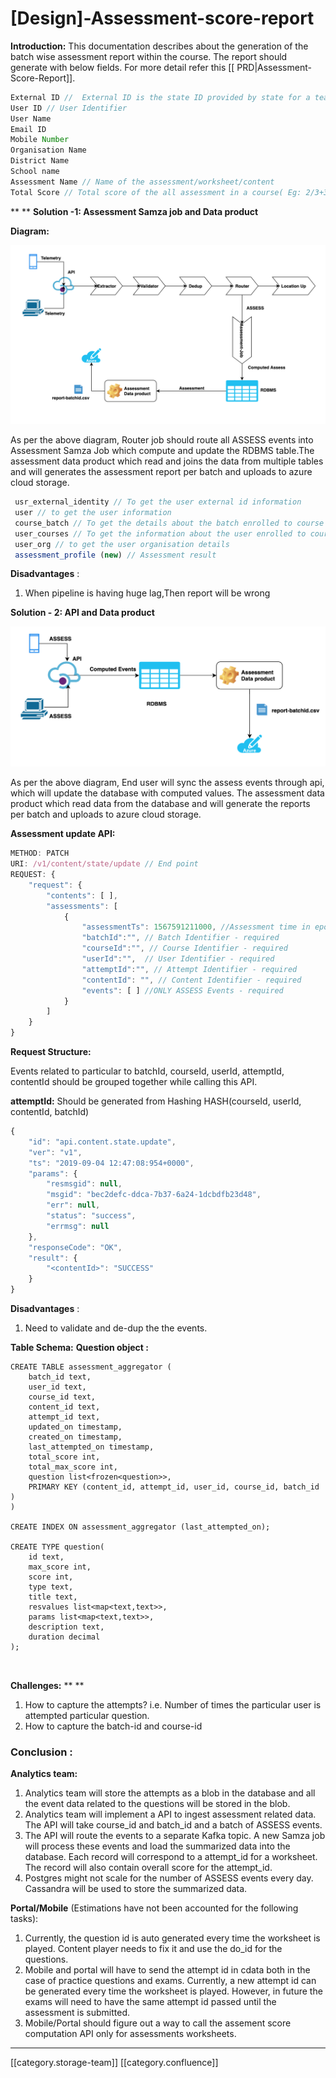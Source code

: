 # \[Design]-Assessment-score-report

**Introduction:** This documentation describes about the generation of the batch wise assessment report within the course. The report should generate with below fields. For more detail refer this \[\[ PRD|Assessment-Score-Report]].

```js
External ID //  External ID is the state ID provided by state for a teacher
User ID // User Identifier
User Name 
Email ID
Mobile Number
Organisation Name
District Name
School name 
Assessment Name // Name of the assessment/worksheet/content 
Total Score // Total score of the all assessment in a course( Eg: 2/3+3/4+2/3=7/10 )
```

\*\* \*\* **Solution -1: Assessment Samza job and Data product**

**Diagram:**

![](<../../../../.gitbook/assets/Screenshot 2019-08-26 at 6.01.37 PM.png>)

As per the above diagram, Router job should route all ASSESS events into Assessment Samza Job which compute and update the RDBMS table.The assessment data product which read and joins the data from multiple tables and will generates the assessment report per batch and uploads to azure cloud storage.

```js
 usr_external_identity // To get the user external id information
 user // to get the user information
 course_batch // To get the details about the batch enrolled to course
 user_courses // To get the information about the user enrolled to courses
 user_org // to get the user organisation details
 assessment_profile (new) // Assessment result
```

**Disadvantages** :

1. When pipeline is having huge lag,Then report will be wrong  &#x20;

**Solution - 2: API and Data product**

![](<../../../../.gitbook/assets/Screenshot 2019-08-27 at 11.31.56 AM.png>)

As per the above diagram, End user will sync the assess events through api, which will update the database with computed values. The assessment data product which read data from the database and will generate the reports per batch and uploads to azure cloud storage.

**Assessment update API:**

```js
METHOD: PATCH 
URI: /v1/content/state/update // End point
REQUEST: {
    "request": {
        "contents": [ ],
        "assessments": [
            {
 				"assessmentTs": 1567591211000, //Assessment time in epoch
                "batchId":"", // Batch Identifier - required
				"courseId":"", // Course Identifier - required
	  			"userId":"",  // User Identifier - required
	  			"attemptId":"", // Attempt Identifier - required
	  			"contentId": "", // Content Identifier - required
                "events": [ ] //ONLY ASSESS Events - required
            }
        ]
    }
}
```

**Request Structure:**

Events related to particular to batchId, courseId, userId, attemptId, contentId should be grouped together while calling this API.

**attemptId:** Should be generated from Hashing HASH(courseId, userId, contentId, batchId)

```js
{
    "id": "api.content.state.update",
    "ver": "v1",
    "ts": "2019-09-04 12:47:08:954+0000",
    "params": {
        "resmsgid": null,
        "msgid": "bec2defc-ddca-7b37-6a24-1dcbdfb23d48",
        "err": null,
        "status": "success",
        "errmsg": null
    },
    "responseCode": "OK",
    "result": {
        "<contentId>": "SUCCESS"
    }
}
```

**Disadvantages** :

1. Need to validate and de-dup the the events.

**Table Schema:** **Question object :**

```
CREATE TABLE assessment_aggregator (
    batch_id text,
    user_id text,
    course_id text,
    content_id text,
    attempt_id text,
    updated_on timestamp,
    created_on timestamp,
    last_attempted_on timestamp,
    total_score int,
    total_max_score int,
    question list<frozen<question>>,
    PRIMARY KEY (content_id, attempt_id, user_id, course_id, batch_id )
)

CREATE INDEX ON assessment_aggregator (last_attempted_on);

CREATE TYPE question(
    id text,
    max_score int,
    score int,
    type text,
    title text,
    resvalues list<map<text,text>>,
    params list<map<text,text>>,
    description text,
    duration decimal
);



```

**Challenges:** \*\* \*\*

1. How to capture the attempts? i.e. Number of times the particular user is attempted particular question.&#x20;
2. How to capture the batch-id and course-id

### **Conclusion** :

**Analytics team:**

1. Analytics team will store the attempts as a blob in the database and all the event data related to the questions will be stored in the blob.
2. Analytics team will implement a API to ingest assessment related data. The API will take course\_id and batch\_id and a batch of ASSESS events.
3. The API will route the events to a separate Kafka topic. A new Samza job will process these events and load the summarized data into the database. Each record will correspond to a attempt\_id for a worksheet. The record will also contain overall score for the attempt\_id.
4. Postgres might not scale for the number of ASSESS events every day. Cassandra will be used to store the summarized data.

**Portal/Mobile** (Estimations have not been accounted for the following tasks):

1. Currently, the question id is auto generated every time the worksheet is played. Content player needs to fix it and use the do\_id for the questions.
2. Mobile and portal will have to send the attempt id in cdata both in the case of practice questions and exams. Currently, a new attempt id can be generated every time the worksheet is played. However, in future the exams will need to have the same attempt id passed until the assessment is submitted.
3. Mobile/Portal should figure out a way to call the assement score computation API only for assessments worksheets.

***

\[\[category.storage-team]] \[\[category.confluence]]
